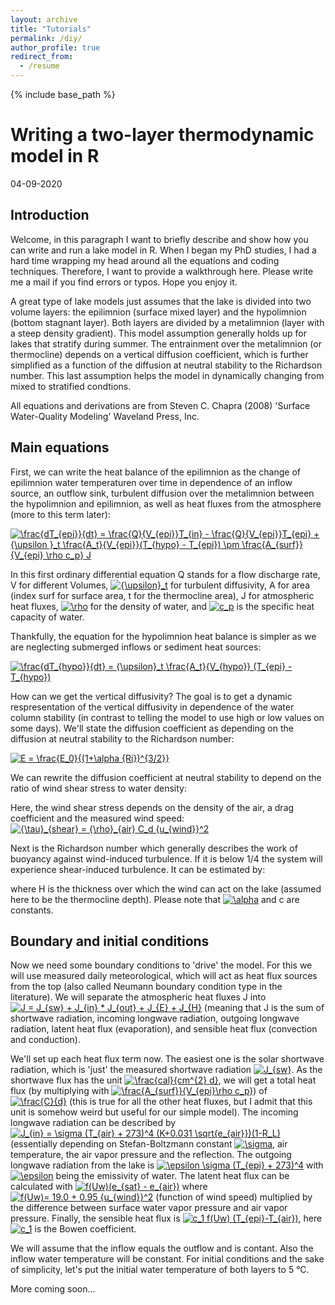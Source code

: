 ```yaml
---
layout: archive
title: "Tutorials"
permalink: /diy/
author_profile: true
redirect_from:
  - /resume
---
```


{% include base_path %}

# Writing a two-layer thermodynamic model in R
04-09-2020
## Introduction
Welcome, in this paragraph I want to briefly describe and show how you can write and run a lake model in R. When I began my PhD studies, I had a hard time wrapping my head around all the equations and coding techniques. Therefore, I want to provide a walkthrough here. Please write me a mail if you find errors or typos. Hope you enjoy it.

A great type of lake models just assumes that the lake is divided into two volume layers: the epilimnion (surface mixed layer) and the hypolimnion (bottom stagnant layer). Both layers are divided by a metalimnion (layer with a steep density gradient). This model assumption generally holds up for lakes that stratify during summer. The entrainment over the metalimnion (or thermocline) depends on a vertical diffusion coefficient, which is further simplified as a function of the diffusion at neutral stability to the Richardson number. This last assumption helps the model in dynamically changing from mixed to stratified condtions.

All equations and derivations are from Steven C. Chapra (2008) 'Surface Water-Quality Modeling' Waveland Press, Inc.

## Main equations
First, we can write the heat balance of the epilimnion as the change of epilimnion water temperaturen over time in dependence of an inflow source, an outflow sink, turbulent diffusion over the metalimnion between the hypolimnion and epilimnion, as well as heat fluxes from the atmosphere (more to this term later):

<a href="https://www.codecogs.com/eqnedit.php?latex=\frac{dT_{epi}}{dt}&space;=&space;\frac{Q}{V_{epi}}T_{in}&space;-&space;\frac{Q}{V_{epi}}T_{epi}&space;&plus;&space;{\upsilon&space;}_t&space;\frac{A_t}{V_{epi}}(T_{hypo}&space;-&space;T_{epi})&space;\pm&space;\frac{A_{surf}}{V_{epi}&space;\rho&space;c_p}&space;J" target="_blank"><img src="https://latex.codecogs.com/svg.latex?\frac{dT_{epi}}{dt}&space;=&space;\frac{Q}{V_{epi}}T_{in}&space;-&space;\frac{Q}{V_{epi}}T_{epi}&space;&plus;&space;{\upsilon&space;}_t&space;\frac{A_t}{V_{epi}}(T_{hypo}&space;-&space;T_{epi})&space;\pm&space;\frac{A_{surf}}{V_{epi}&space;\rho&space;c_p}&space;J" title="\frac{dT_{epi}}{dt} = \frac{Q}{V_{epi}}T_{in} - \frac{Q}{V_{epi}}T_{epi} + {\upsilon }_t \frac{A_t}{V_{epi}}(T_{hypo} - T_{epi}) \pm \frac{A_{surf}}{V_{epi} \rho c_p} J" /></a>

In this first ordinary differential equation Q stands for a flow discharge rate, V for different Volumes, <a href="https://www.codecogs.com/eqnedit.php?latex={\upsilon}_t" target="_blank"><img src="https://latex.codecogs.com/svg.latex?{\upsilon}_t" title="{\upsilon}_t" /></a> for turbulent diffusivity, A for area (index surf for surface area, t for the thermocline area), J for atmospheric heat fluxes, <a href="https://www.codecogs.com/eqnedit.php?latex=\rho" target="_blank"><img src="https://latex.codecogs.com/svg.latex?\rho" title="\rho" /></a> for the density of water, and <a href="https://www.codecogs.com/eqnedit.php?latex=c_p" target="_blank"><img src="https://latex.codecogs.com/svg.latex?c_p" title="c_p" /></a> is the specific heat capacity of water.

Thankfully, the equation for the hypolimnion heat balance is simpler as we are neglecting submerged inflows or sediment heat sources:

<a href="https://www.codecogs.com/eqnedit.php?latex=\frac{dT_{hypo}}{dt}&space;=&space;{\upsilon}_t&space;\frac{A_t}{V_{hypo}}&space;(T_{epi}&space;-&space;T_{hypo})" target="_blank"><img src="https://latex.codecogs.com/svg.latex?\frac{dT_{hypo}}{dt}&space;=&space;{\upsilon}_t&space;\frac{A_t}{V_{hypo}}&space;(T_{epi}&space;-&space;T_{hypo})" title="\frac{dT_{hypo}}{dt} = {\upsilon}_t \frac{A_t}{V_{hypo}} (T_{epi} - T_{hypo})" /></a>

How can we get the vertical diffusivity? The goal is to get a dynamic respresentation of the vertical diffusivity in dependence of the water column stability (in contrast to telling the model to use high or low values on some days). We'll state the diffusion coefficient as depending on the diffusion at neutral stability to the Richardson number: 

<a href="https://www.codecogs.com/eqnedit.php?latex=E&space;=&space;\frac{E_0}{(1&plus;\alpha&space;{R_i})^{3/2}}" target="_blank"><img src="https://latex.codecogs.com/svg.latex?E&space;=&space;\frac{E_0}{(1&plus;\alpha&space;{Ri})^{3/2}}" title="E = \frac{E_0}{(1+\alpha {Ri})^{3/2}}" /></a>

We can rewrite the diffusion coefficient at neutral stability to depend on the ratio of wind shear stress to water density:


Here, the wind shear stress depends on the density of the air, a drag coefficient and the measured wind speed:
<a href="https://www.codecogs.com/eqnedit.php?latex={\tau}_{shear}&space;=&space;{\rho}_{air}&space;C_d&space;{u_{wind}}^2" target="_blank"><img src="https://latex.codecogs.com/svg.latex?{\tau}_{shear}&space;=&space;{\rho}_{air}&space;C_d&space;{{U}_w}^2" title="{\tau}_{shear} = {\rho}_{air} C_d {u_{wind}}^2" /></a>


Next is the Richardson number which generally describes the work of buoyancy against wind-induced turbulence. If it is below 1/4 the system will experience shear-induced turbulence. It can be estimated by:




where H is the thickness over which the wind can act on the lake (assumed here to be the thermocline depth). Please note that <a href="https://www.codecogs.com/eqnedit.php?latex=\alpha" target="_blank"><img src="https://latex.codecogs.com/svg.latex?\alpha" title="\alpha" /></a> and c are constants.

## Boundary and initial conditions
Now we need some boundary conditions to 'drive' the model. For this we will use measured daily meteorological, which will act as heat flux sources from the top (also called Neumann boundary condition type in the literature). We will separate the atmospheric heat fluxes J into <a href="https://www.codecogs.com/eqnedit.php?latex=J&space;=&space;J_{sw}&space;&plus;&space;J_{in}&space;*&space;J_{out}&space;&plus;&space;J_{E}&space;&plus;&space;J_{H}" target="_blank"><img src="https://latex.codecogs.com/svg.latex?J&space;=&space;J_{sw}&space;&plus;&space;J_{in}&space;*&space;J_{out}&space;&plus;&space;J_{E}&space;&plus;&space;J_{H}" title="J = J_{sw} + J_{in} * J_{out} + J_{E} + J_{H}" /></a> (meaning that J is the sum of shortwave radiation, incoming longwave radiation, outgoing longwave radiation, latent heat flux (evaporation), and sensible heat flux (convection and conduction).

We'll set up each heat flux term now. The easiest one is the solar shortwave radiation, which is 'just' the measured shortwave radiation <a href="https://www.codecogs.com/eqnedit.php?latex=J_{sw}" target="_blank"><img src="https://latex.codecogs.com/svg.latex?J_{sw}" title="J_{sw}" /></a>. As the shortwave flux has the unit <a href="https://www.codecogs.com/eqnedit.php?latex=\frac{cal}{cm^{2}&space;d}" target="_blank"><img src="https://latex.codecogs.com/svg.latex?\frac{cal}{cm^{2}&space;d}" title="\frac{cal}{cm^{2} d}" /></a>, we will get a total heat flux (by multiplying with <a href="https://www.codecogs.com/eqnedit.php?latex=\frac{A_{surf}}{V_{epi}\rho&space;c_p}" target="_blank"><img src="https://latex.codecogs.com/svg.latex?\frac{A_{surf}}{V_{epi}\rho&space;c_p}" title="\frac{A_{surf}}{V_{epi}\rho c_p}" /></a>) of <a href="https://www.codecogs.com/eqnedit.php?latex=\frac{C}{d}" target="_blank"><img src="https://latex.codecogs.com/svg.latex?\frac{C}{d}" title="\frac{C}{d}" /></a> (this is true for all the other heat fluxes, but I admit that this unit is somehow weird but useful for our simple model). The incoming longwave radiation can be described by <a href="https://www.codecogs.com/eqnedit.php?latex=J_{in}&space;=&space;\sigma&space;(T_{air}&space;&plus;&space;273)^4&space;(K&plus;0.031&space;\sqrt{e_{air}})(1-R_L)" target="_blank"><img src="https://latex.codecogs.com/svg.latex?J_{in}&space;=&space;\sigma&space;(T_{air}&space;&plus;&space;273)^4&space;(K&plus;0.031&space;\sqrt{e_{air}})(1-R_L)" title="J_{in} = \sigma (T_{air} + 273)^4 (K+0.031 \sqrt{e_{air}})(1-R_L)" /></a> (essentially depending on Stefan-Boltzmann constant <a href="https://www.codecogs.com/eqnedit.php?latex=\sigma" target="_blank"><img src="https://latex.codecogs.com/svg.latex?\sigma" title="\sigma" /></a>, air temperature, the air vapor pressure and the reflection. The outgoing longwave radiation from the lake is <a href="https://www.codecogs.com/eqnedit.php?latex=\epsilon&space;\sigma&space;(T_{epi}&space;&plus;&space;273)^4" target="_blank"><img src="https://latex.codecogs.com/svg.latex?\epsilon&space;\sigma&space;(T_{epi}&space;&plus;&space;273)^4" title="\epsilon \sigma (T_{epi} + 273)^4" /></a> with <a href="https://www.codecogs.com/eqnedit.php?latex=\epsilon" target="_blank"><img src="https://latex.codecogs.com/svg.latex?\epsilon" title="\epsilon" /></a> being the emissivity of water. The latent heat flux can be calculated with <a href="https://www.codecogs.com/eqnedit.php?latex=f(Uw)(e_{sat}&space;-&space;e_{air})" target="_blank"><img src="https://latex.codecogs.com/svg.latex?f(Uw)(e_{sat}&space;-&space;e_{air})" title="f(Uw)(e_{sat} - e_{air})" /></a> where <a href="https://www.codecogs.com/eqnedit.php?latex=f(Uw)=&space;19.0&space;&plus;&space;0.95&space;{u_{wind}}^2" target="_blank"><img src="https://latex.codecogs.com/svg.latex?f(Uw)=&space;19.0&space;&plus;&space;0.95&space;{u_{wind}}^2" title="f(Uw)= 19.0 + 0.95 {u_{wind}}^2" /></a> (function of wind speed) multiplied by the difference between surface water vapor pressure and air vapor pressure. Finally, the sensible heat flux is <a href="https://www.codecogs.com/eqnedit.php?latex=c_1&space;f(Uw)&space;(T_{epi}-T_{air})" target="_blank"><img src="https://latex.codecogs.com/svg.latex?c_1&space;f(Uw)&space;(T_{epi}-T_{air})" title="c_1 f(Uw) (T_{epi}-T_{air})" /></a>, here <a href="https://www.codecogs.com/eqnedit.php?latex=c_1" target="_blank"><img src="https://latex.codecogs.com/svg.latex?c_1" title="c_1" /></a> is the Bowen coefficient. 

We will assume that the inflow equals the outflow and is contant. Also the inflow water temperature will be constant.
For initial conditions and the sake of simplicity, let's put the initial water temperature of both layers to 5 °C.

More coming soon...

